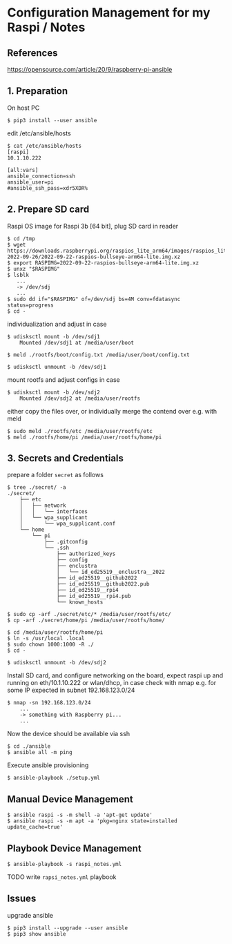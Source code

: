 # Configuration Management for my Raspi / Notes

## References

https://opensource.com/article/20/9/raspberry-pi-ansible


## 1. Preparation

On host PC  

```
$ pip3 install --user ansible
```

edit /etc/ansible/hosts  
```
$ cat /etc/ansible/hosts 
[raspi]
10.1.10.222

[all:vars]
ansible_connection=ssh
ansible_user=pi
#ansible_ssh_pass=xdr5XDR%
```

## 2. Prepare SD card

Raspi OS image for Raspi 3b [64 bit], plug SD card in reader    
```
$ cd /tmp
$ wget https://downloads.raspberrypi.org/raspios_lite_arm64/images/raspios_lite_arm64-2022-09-26/2022-09-22-raspios-bullseye-arm64-lite.img.xz
$ export RASPIMG=2022-09-22-raspios-bullseye-arm64-lite.img.xz
$ unxz "$RASPIMG"
$ lsblk
   ...
   -> /dev/sdj
   ...
$ sudo dd if="$RASPIMG" of=/dev/sdj bs=4M conv=fdatasync status=progress
$ cd -
```

individualization and adjust in case   
```
$ udisksctl mount -b /dev/sdj1
    Mounted /dev/sdj1 at /media/user/boot

$ meld ./rootfs/boot/config.txt /media/user/boot/config.txt

$ udisksctl unmount -b /dev/sdj1
```

mount rootfs and adjust configs in case   
```
$ udisksctl mount -b /dev/sdj2
    Mounted /dev/sdj2 at /media/user/rootfs
```

either copy the files over, or individually merge the contend over e.g. with meld  
```
$ sudo meld ./rootfs/etc /media/user/rootfs/etc
$ meld ./rootfs/home/pi /media/user/rootfs/home/pi
```

## 3. Secrets and Credentials

prepare a folder ``secret`` as follows  
```
$ tree ./secret/ -a
./secret/
    ├── etc
    │   ├── network
    │   │   └── interfaces
    │   └── wpa_supplicant
    │       └── wpa_supplicant.conf
    └── home
        └── pi
            ├── .gitconfig
            └── .ssh
                ├── authorized_keys
                ├── config
                ├── enclustra
                │   └── id_ed25519__enclustra__2022
                ├── id_ed25519__github2022
                ├── id_ed25519__github2022.pub
                ├── id_ed25519__rpi4
                ├── id_ed25519__rpi4.pub
                └── known_hosts

$ sudo cp -arf ./secret/etc/* /media/user/rootfs/etc/
$ cp -arf ./secret/home/pi /media/user/rootfs/home/

$ cd /media/user/rootfs/home/pi
$ ln -s /usr/local .local
$ sudo chown 1000:1000 -R ./
$ cd -

$ udisksctl unmount -b /dev/sdj2
```

Install SD card, and configure networking on the board, expect raspi up and running on eth/10.1.10.222 or wlan/dhcp, in case check with nmap e.g. for some IP
expected in subnet 192.168.123.0/24   

```
$ nmap -sn 192.168.123.0/24
    ...
    -> something with Raspberry pi...
    ...
```

Now the device should be available via ssh  
```
$ cd ./ansible
$ ansible all -m ping
```

Execute ansible provisioning
```
$ ansible-playbook ./setup.yml
```

## Manual Device Management

```
$ ansible raspi -s -m shell -a 'apt-get update'
$ ansible raspi -s -m apt -a 'pkg=nginx state=installed update_cache=true'
```

## Playbook Device Management

```
$ ansible-playbook -s raspi_notes.yml
```

TODO write ``rapsi_notes.yml`` playbook            


## Issues

upgrade ansible  
```
$ pip3 install --upgrade --user ansible
$ pip3 show ansible
```
